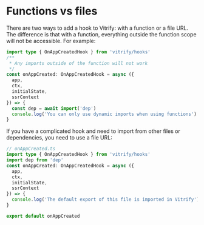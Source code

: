 # Functions vs files

There are two ways to add a hook to Vitrify: with a function or a file URL. The difference is that with a function, everything outside the function scope will not be accessible. For example:

```ts
import type { OnAppCreatedHook } from 'vitrify/hooks'
/**
 * Any imports outside of the function will not work
 */
const onAppCreated: OnAppCreatedHook = async ({
  app,
  ctx,
  initialState,
  ssrContext
}) => {
  const dep = await import('dep')
  console.log('You can only use dynamic imports when using functions')
}
```

If you have a complicated hook and need to import from other files or dependencies, you need to use a file URL:

```ts
// onAppCreated.ts
import type { OnAppCreatedHook } from 'vitrify/hooks'
import dep from 'dep'
const onAppCreated: OnAppCreatedHook = async ({
  app,
  ctx,
  initialState,
  ssrContext
}) => {
  console.log('The default export of this file is imported in Vitrify')
}

export default onAppCreated
```
